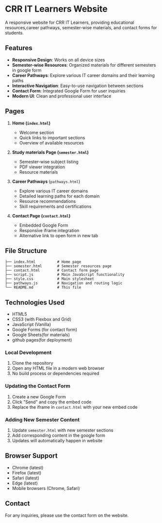 # CRR IT Learners Website

A responsive website for CRR IT Learners, providing educational resources,career pathways, semester-wise materials, and contact forms for students.

## Features

- **Responsive Design**: Works on all device sizes
- **Semester-wise Resources**: Organized materials for different semesters in google form 
- **Career Pathways**: Explore various IT career domains and their learning paths
- **Interactive Navigation**: Easy-to-use navigation between sections
- **Contact Form**: Integrated Google Form for user inquiries
- **Modern UI**: Clean and professional user interface

## Pages

1. **Home (`index.html`)**
   - Welcome section
   - Quick links to important sections
   - Overview of available resources

2. **Study materials Page (`semester.html`)**
   - Semester-wise subject listing
   - PDF viewer integration
   - Resource materials

3. **Career Pathways** (`pathways.html`)
   - Explore various IT career domains
   - Detailed learning paths for each domain
   - Resource recommendations
   - Skill requirements and certifications

4. **Contact Page (`contact.html`)**
   - Embedded Google Form
   - Responsive iframe integration
   - Alternative link to open form in new tab

## File Structure

```
├── index.html          # Home page
├── semester.html       # Semester resources page
├── contact.html        # Contact form page
├── script.js           # Main JavaScript functionality
├── style.css           # Main stylesheet
├── pathways.js         # Navigation and routing logic
└── README.md           # This file
```

## Technologies Used

- HTML5
- CSS3 (with Flexbox and Grid)
- JavaScript (Vanilla)
- Google Forms (for contact form)
- Google Sheets(for materials)
- github pages(for deployment)



### Local Development

1. Clone the repository
2. Open any HTML file in a modern web browser
3. No build process or dependencies required

### Updating the Contact Form

1. Create a new Google Form
2. Click "Send" and copy the embed code
3. Replace the iframe in `contact.html` with your new embed code

### Adding New Semester Content

1. Update `semester.html` with new semester sections
2. Add corresponding content in the google form
3. Updates will automatically happen in website

## Browser Support

- Chrome (latest)
- Firefox (latest)
- Safari (latest)
- Edge (latest)
- Mobile browsers (Chrome, Safari)


## Contact

For any inquiries, please use the contact form on the website.
